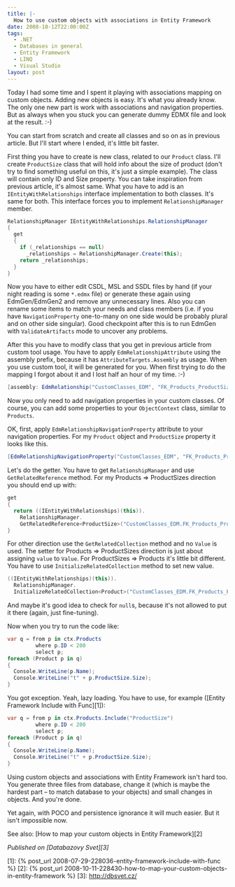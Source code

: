 ```yaml
---
title: |-
  How to use custom objects with associations in Entity Framework
date: 2008-10-12T22:00:00Z
tags:
  - .NET
  - Databases in general
  - Entity Framework
  - LINQ
  - Visual Studio
layout: post
---
```

Today I had some time and I spent it playing with associations mapping on custom objects. Adding new objects is easy. It's what you already know. The only one new part is work with associations and navigation properties. But as always when you stuck you can generate dummy EDMX file and look at the result. :-)

You can start from scratch and create all classes and so on as in previous article. But I'll start where I ended, it's little bit faster.

First thing you have to create is new class, related to our `Product` class. I'll create `ProductSize` class that will hold info about the size of product (don't try to find something useful on this, it's just a simple example). The class will contain only ID and Size property. You can take inspiration from previous article, it's almost same. What you have to add is an `IEntityWithRelationships` interface implementation to both classes. It's same for both. This interface forces you to implement `RelationshipManager` member.

```csharp
RelationshipManager IEntityWithRelationships.RelationshipManager
{
  get
  {
    if (_relationships == null)
      _relationships = RelationshipManager.Create(this);
    return _relationships;
  }
}
```

Now you have to either edit CSDL, MSL and SSDL files by hand (if your night reading is some `*.edmx` file) or generate these again using EdmGen/EdmGen2 and remove any unnecessary lines. Also you can rename some items to match your needs and class members (i.e. if you have `NavigationProperty` one-to-many on one side would be probably plural and on other side singular). Good checkpoint after this is to run EdmGen with `ValidateArtifacts` mode to uncover any problems.

After this you have to modify class that you get in previous article from custom tool usage. You have to apply `EdmRelationshipAttribute` using the assembly prefix, because it has `AttributeTargets.Assembly` as usage. When you use custom tool, it will be generated for you. When first trying to do the mapping I forgot about it and I lost half an hour of my time. :-)

```csharp
[assembly: EdmRelationship("CustomClasses_EDM", "FK_Products_ProductSizes", "ProductSizes", RelationshipMultiplicity.One, typeof(CustomClasses_EDM.ProductSize), "Products", RelationshipMultiplicity.Many, typeof(CustomClasses_EDM.Product))]
```

Now you only need to add navigation properties in your custom classes. Of course, you can add some properties to your `ObjectContext` class, similar to `Products`.

OK, first, apply `EdmRelationshipNavigationProperty` attribute to your navigation properties. For my `Product` object and `ProductSize` property it looks like this.

```csharp
[EdmRelationshipNavigationProperty("CustomClasses_EDM", "FK_Products_ProductSizes", "ProductSizes")]
```

Let's do the getter. You have to get `RelationshipManager` and use `GetRelatedReference` method. For my Products ⇒ ProductSizes direction you should end up with:

```csharp
get
{
  return ((IEntityWithRelationships)(this)).
    RelationshipManager.
    GetRelatedReference<ProductSize>("CustomClasses_EDM.FK_Products_ProductSizes", "ProductSizes").Value;
}
```

For other direction use the `GetRelatedCollection` method and no `Value` is used. The setter for Products ⇒ ProductSizes direction is just about assigning `value` to `Value`. For ProductSizes ⇒ Products it's little bit different. You have to use `InitializeRelatedCollection` method to set new value.

```csharp
((IEntityWithRelationships)(this)).
  RelationshipManager.
  InitializeRelatedCollection<Product>("CustomClasses_EDM.FK_Products_ProductSizes", "Products", value);
```

And maybe it's good idea to check for `null`s, because it's not allowed to put it there (again, just fine-tuning).

Now when you try to run the code like:

```csharp
var q = from p in ctx.Products
         where p.ID < 200
         select p;
foreach (Product p in q)
{
  Console.WriteLine(p.Name);
  Console.WriteLine("t" + p.ProductSize.Size);
}
```

You got exception. Yeah, lazy loading. You have to use, for example ([Entity Framework Include with Func][1]):

```csharp
var q = from p in ctx.Products.Include("ProductSize")
         where p.ID < 200
         select p;
foreach (Product p in q)
{
  Console.WriteLine(p.Name);
  Console.WriteLine("t" + p.ProductSize.Size);
}
```

Using custom objects and associations with Entity Framework isn't hard too. You generate three files from database, change it (which is maybe the hardest part – to match database to your objects) and small changes in objects. And you're done.

Yet again, with POCO and persistence ignorance it will much easier. But it isn't impossible now.

See also: [How to map your custom objects in Entity Framework][2]

_Published on [Databazovy Svet][3]_

[1]: {% post_url 2008-07-29-228036-entity-framework-include-with-func %}
[2]: {% post_url 2008-10-11-228430-how-to-map-your-custom-objects-in-entity-framework %}
[3]: http://dbsvet.cz/
